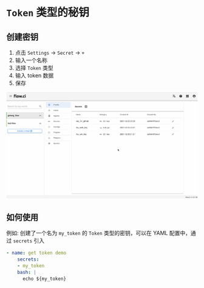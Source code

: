 # `Token` 类型的秘钥

## 创建密钥

1. 点击 `Settings` -> `Secret` -> `+`
2. 输入一个名称
3. 选择 `Token` 类型
4. 输入 token 数据
5. 保存

![create token](../../images/secret/create_token.gif)

## 如何使用

例如: 创建了一个名为 `my_token` 的 `Token` 类型的密钥，可以在 YAML 配置中，通过 `secrets` 引入

```yaml
- name: get token demo
    secrets:
    - my_token
    bash: |
      echo ${my_token}
```